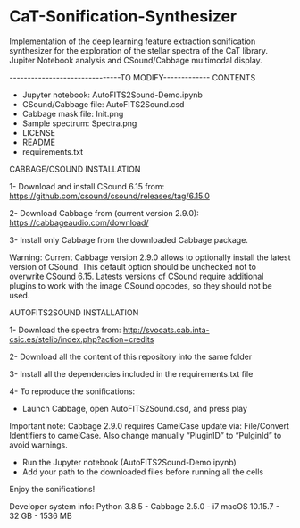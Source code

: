 # CaT-Sonification-Synthesizer
Implementation of the deep learning feature extraction sonification synthesizer for the exploration of the stellar spectra of the CaT library. Jupiter Notebook analysis and CSound/Cabbage multimodal display.



-------------------------------TO MODIFY-------------
CONTENTS
- Jupyter notebook: AutoFITS2Sound-Demo.ipynb
- CSound/Cabbage file: AutoFITS2Sound.csd
- Cabbage mask file: Init.png
- Sample spectrum: Spectra.png
- LICENSE
- README
- requirements.txt

CABBAGE/CSOUND INSTALLATION

1- Download and install CSound 6.15 from: https://github.com/csound/csound/releases/tag/6.15.0

2- Download Cabbage from (current version 2.9.0): https://cabbageaudio.com/download/ 

3- Install only Cabbage from the downloaded Cabbage package.

   Warning: Current Cabbage version 2.9.0 allows to optionally install the latest version of CSound. This default option should be unchecked not to overwrite CSound 6.15.
   Latests versions of CSound require additional plugins to work with the image CSound opcodes, so they should not be used.


AUTOFITS2SOUND INSTALLATION

1- Download the spectra from: http://svocats.cab.inta-csic.es/stelib/index.php?action=credits

2- Download all the content of this repository into the same folder

3- Install all the dependencies included in the requirements.txt file

4- To reproduce the sonifications:
   - Launch Cabbage, open AutoFITS2Sound.csd, and press play

   Important note: Cabbage 2.9.0 requires CamelCase update via: File/Convert Identifiers to camelCase. Also change manually “PluginID” to “PulginId” to avoid warnings.
     
   - Run the Jupyter notebook (AutoFITS2Sound-Demo.ipynb)
   - Add your path to the downloaded files before running all the cells

Enjoy the sonifications!

Developer system info: Python 3.8.5 - Cabbage 2.5.0 - i7 macOS 10.15.7 - 32 GB - 1536 MB
